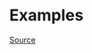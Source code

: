 


# Examples


[Source](http://www.rubydoc.info/gems/rubocop/RuboCop/Cop/Layout/ClosingHeredocIndentation)